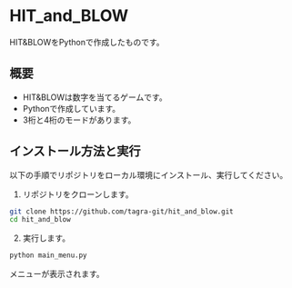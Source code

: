 # HIT_and_BLOW

HIT&BLOWをPythonで作成したものです。

## 概要

- HIT&BLOWは数字を当てるゲームです。
- Pythonで作成しています。
- 3桁と4桁のモードがあります。

## インストール方法と実行

以下の手順でリポジトリをローカル環境にインストール、実行してください。

1. リポジトリをクローンします。
```bash
git clone https://github.com/tagra-git/hit_and_blow.git
cd hit_and_blow
```
2. 実行します。
```bash
python main_menu.py
```
メニューが表示されます。
